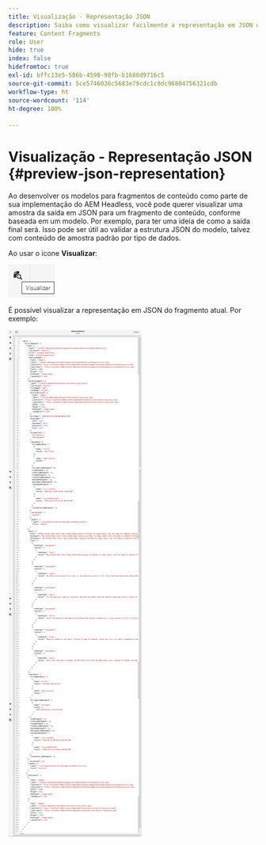 ```yaml
---
title: Visualização - Representação JSON
description: Saiba como visualizar facilmente a representação em JSON dos fragmentos de conteúdo ao implementar sua solução AEM Headless.
feature: Content Fragments
role: User
hide: true
index: false
hidefromtoc: true
exl-id: bffc13e5-586b-4598-98fb-b1688d9716c5
source-git-commit: 5ce5746026c5683e79cdc1c9dc96804756321cdb
workflow-type: ht
source-wordcount: '114'
ht-degree: 100%

---
```


# Visualização - Representação JSON {#preview-json-representation}

<!--
hide: yes
index: no
hidefromtoc: yes
-->

Ao desenvolver os modelos para fragmentos de conteúdo como parte de sua implementação do AEM Headless, você pode querer visualizar uma amostra da saída em JSON para um fragmento de conteúdo, conforme baseada em um modelo. Por exemplo, para ter uma ideia de como a saída final será. Isso pode ser útil ao validar a estrutura JSON do modelo, talvez com conteúdo de amostra padrão por tipo de dados.

Ao usar o ícone **Visualizar**:

![Editor de fragmento de conteúdo — guia Visualização](assets/cfm-preview-01.png)

É possível visualizar a representação em JSON do fragmento atual. Por exemplo:

![Editor de fragmento do conteúdo — Visualização de um fragmento](assets/cfm-preview-02.png)

<!--
**Copy URL** lets you copy to clipboard the URL for either author or publish.
-->
